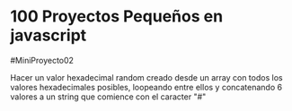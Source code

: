 # 100 Proyectos Pequeños en javascript
#MiniProyecto02

Hacer un valor hexadecimal random creado desde un array con todos los valores hexadecimales posibles, loopeando entre ellos y concatenando 6 valores a un string que comience con el caracter "#"

